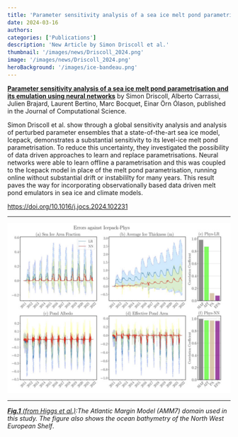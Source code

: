 ```yaml
---
title: 'Parameter sensitivity analysis of a sea ice melt pond parametrisation and its emulation using neural networks'
date: 2024-03-16
authors:
categories: ['Publications']
description: 'New Article by Simon Driscoll et al.'
thumbnail: '/images/news/Driscoll_2024.png'
image: '/images/news/Driscoll_2024.png'
heroBackground: '/images/ice-bandeau.png'
---
```


[**Parameter sensitivity analysis of a sea ice melt pond parametrisation and its emulation using neural networks**](https://doi.org/10.1016/j.jocs.2024.102231) by Simon Driscoll, Alberto Carrassi, Julien Brajard, Laurent Bertino, Marc Bocquet, Einar Örn Ólason, published in the Journal of Computational Science. 

Simon Driscoll et al. show through a global sensitivity analysis and analysis of perturbed parameter ensembles that a state-of-the-art sea ice model, Icepack, demonstrates a substantial sensitivity to its level-ice melt pond parametrisation. To reduce this uncertainty, they investigated the possibility of data driven approaches to learn and replace parametrisations. Neural networks were able to learn offline a parametrisation and this was coupled to the Icepack model in place of the melt pond parametrisation, running online without substantial drift or instabililty for many years. This result paves the way for incorporating observationally based data driven melt pond emulators in sea ice and climate models.

https://doi.org/10.1016/j.jocs.2024.102231

---

![[Higgs2024](https://doi.org/10.1016/j.jocs.2024.102231)](/images/news/Driscoll_2024.png)

---
_[**Fig.1** (from Higgs et al.)]([https://doi.org/10.1016/j.jocs.2024.102231]):The Atlantic Margin Model (AMM7) domain used in this study. The figure also shows the ocean bathymetry of the North West European Shelf_.
